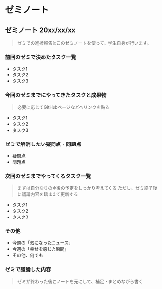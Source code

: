 # ゼミノート

## ゼミノート 20xx/xx/xx

> ゼミでの進捗報告はこのゼミノートを使って、学生自身が行います。

### 前回のゼミで決めたタスク一覧

* タスク1
* タスク2
* タスク3

### 今回のゼミまでにやってきたタスクと成果物

> 必要に応じてGitHubページなどへリンクを貼る

* タスク1
* タスク2
* タスク3

### ゼミで解消したい疑問点・問題点

* 疑問点
* 問題点

### 次回のゼミまでやってくるタスク一覧

> まずは自分なりの今後の予定をしっかり考えてくる ただし、ゼミ終了後に議論内容を踏まえて更新する

* タスク1
* タスク2
* タスク3

### その他

* 今週の「気になったニュース」
* 今週の「幸せを感じた瞬間」
* その他、何でも

### ゼミで議論した内容

> ゼミが終わった後にノートを元にして、補足・まとめながら書く

